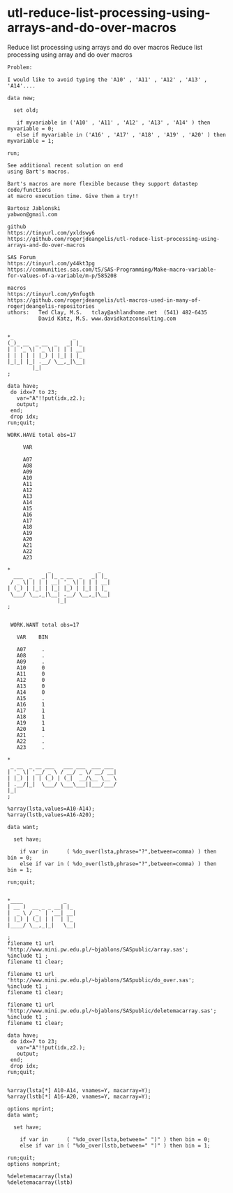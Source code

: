 # utl-reduce-list-processing-using-arrays-and-do-over-macros
Reduce list processing using arrays and do over macros 
    Reduce list processing using array and do over macros                                                          
                                                                                                                   
    Problem:                                                                                                       
                                                                                                                   
    I would like to avoid typing the 'A10' , 'A11' , 'A12' , 'A13' , 'A14'....                                     
                                                                                                                   
    data new;                                                                                                      
                                                                                                                   
      set old;                                                                                                     
                                                                                                                   
       if myvariable in ('A10' , 'A11' , 'A12' , 'A13' , 'A14' ) then myvariable = 0;                              
       else if myvariable in ('A16' , 'A17' , 'A18' , 'A19' , 'A20' ) then myvariable = 1;                         
                                                                                                                   
    run;   
    
    See additional recent solution on end                                                  
    using Bart's macros.                                                                   
                                                                                           
    Bart's macros are more flexible because they support datastep code/functions           
    at macro execution time. Give them a try!!                                             
                                                                                           
    Bartosz Jablonski                                                                      
    yabwon@gmail.com                                                                       
                                                                                                               
    github                                                                                                         
    https://tinyurl.com/yxldswy6                                                                                   
    https://github.com/rogerjdeangelis/utl-reduce-list-processing-using-arrays-and-do-over-macros                  
                                                                                                                   
    SAS Forum                                                                                                      
    https://tinyurl.com/y44kt3pg                                                                                   
    https://communities.sas.com/t5/SAS-Programming/Make-macro-variable-for-values-of-a-variable/m-p/585208         
                                                                                                                   
    macros                                                                                                         
    https://tinyurl.com/y9nfugth                                                                                   
    https://github.com/rogerjdeangelis/utl-macros-used-in-many-of-rogerjdeangelis-repositories                     
    uthors:   Ted Clay, M.S.   tclay@ashlandhome.net  (541) 482-6435                                               
              David Katz, M.S. www.davidkatzconsulting.com                                                         
                                                                                                                   
                                                                                                                   
    *_                   _                                                                                         
    (_)_ __  _ __  _   _| |_                                                                                       
    | | '_ \| '_ \| | | | __|                                                                                      
    | | | | | |_) | |_| | |_                                                                                       
    |_|_| |_| .__/ \__,_|\__|                                                                                      
            |_|                                                                                                    
    ;                                                                                                              
                                                                                                                   
    data have;                                                                                                     
     do idx=7 to 23;                                                                                               
       var="A"!!put(idx,z2.);                                                                                      
       output;                                                                                                     
     end;                                                                                                          
     drop idx;                                                                                                     
    run;quit;                                                                                                      
                                                                                                                   
    WORK.HAVE total obs=17                                                                                         
                                                                                                                   
         VAR                                                                                                       
                                                                                                                   
         A07                                                                                                       
         A08                                                                                                       
         A09                                                                                                       
         A10                                                                                                       
         A11                                                                                                       
         A12                                                                                                       
         A13                                                                                                       
         A14                                                                                                       
         A15                                                                                                       
         A16                                                                                                       
         A17                                                                                                       
         A18                                                                                                       
         A19                                                                                                       
         A20                                                                                                       
         A21                                                                                                       
         A22                                                                                                       
         A23                                                                                                       
                                                                                                                   
    *            _               _                                                                                 
      ___  _   _| |_ _ __  _   _| |_                                                                               
     / _ \| | | | __| '_ \| | | | __|                                                                              
    | (_) | |_| | |_| |_) | |_| | |_                                                                               
     \___/ \__,_|\__| .__/ \__,_|\__|                                                                              
                    |_|                                                                                            
    ;                                                                                                              
                                                                                                                   
                                                                                                                   
     WORK.WANT total obs=17                                                                                        
                                                                                                                   
       VAR    BIN                                                                                                  
                                                                                                                   
       A07     .                                                                                                   
       A08     .                                                                                                   
       A09     .                                                                                                   
       A10     0                                                                                                   
       A11     0                                                                                                   
       A12     0                                                                                                   
       A13     0                                                                                                   
       A14     0                                                                                                   
       A15     .                                                                                                   
       A16     1                                                                                                   
       A17     1                                                                                                   
       A18     1                                                                                                   
       A19     1                                                                                                   
       A20     1                                                                                                   
       A21     .                                                                                                   
       A22     .                                                                                                   
       A23     .                                                                                                   
                                                                                                                   
    *                                                                                                              
     _ __  _ __ ___   ___ ___  ___ ___                                                                             
    | '_ \| '__/ _ \ / __/ _ \/ __/ __|                                                                            
    | |_) | | | (_) | (_|  __/\__ \__ \                                                                            
    | .__/|_|  \___/ \___\___||___/___/                                                                            
    |_|                                                                                                            
    ;                                                                                                              
                                                                                                                   
    %array(lsta,values=A10-A14);                                                                                   
    %array(lstb,values=A16-A20);                                                                                   
                                                                                                                   
    data want;                                                                                                     
                                                                                                                   
      set have;                                                                                                    
                                                                                                                   
        if var in      ( %do_over(lsta,phrase="?",between=comma) ) then bin = 0;                                   
        else if var in ( %do_over(lstb,phrase="?",between=comma) ) then bin = 1;                                   
                                                                                                                   
    run;quit;                                                                                                      
                                                              
                                                                                             
    *____             _                                                                      
    | __ )  __ _ _ __| |_                                                                    
    |  _ \ / _` | '__| __|                                                                   
    | |_) | (_| | |  | |_                                                                    
    |____/ \__,_|_|   \__|                                                                   
                                                                                             
    ;                                                                                        
    filename t1 url 'http://www.mini.pw.edu.pl/~bjablons/SASpublic/array.sas';               
    %include t1 ;                                                                            
    filename t1 clear;                                                                       
                                                                                             
    filename t1 url 'http://www.mini.pw.edu.pl/~bjablons/SASpublic/do_over.sas';             
    %include t1 ;                                                                            
    filename t1 clear;                                                                       
                                                                                             
    filename t1 url 'http://www.mini.pw.edu.pl/~bjablons/SASpublic/deletemacarray.sas';      
    %include t1 ;                                                                            
    filename t1 clear;                                                                       
                                                                                             
    data have;                                                                               
     do idx=7 to 23;                                                                         
       var="A"!!put(idx,z2.);                                                                
       output;                                                                               
     end;                                                                                    
     drop idx;                                                                               
    run;quit;                                                                                
                                                                                             
                                                                                             
    %array(lsta[*] A10-A14, vnames=Y, macarray=Y);                                           
    %array(lstb[*] A16-A20, vnames=Y, macarray=Y);                                           
                                                                                             
    options mprint;                                                                          
    data want;                                                                               
                                                                                             
      set have;                                                                              
                                                                                             
        if var in      ( "%do_over(lsta,between=" ")" ) then bin = 0;                        
        else if var in ( "%do_over(lstb,between=" ")" ) then bin = 1;                        
                                                                                             
    run;quit;                                                                                
    options nomprint;                                                                        
                                                                                             
    %deletemacarray(lsta)                                                                    
    %deletemacarray(lstb)                                                                    
                                                                                             
                                                                                             

                    
                    
                    
                                                                                                                   
